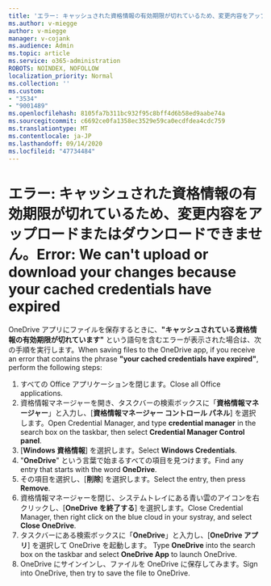 ```yaml
---
title: 'エラー: キャッシュされた資格情報の有効期限が切れているため、変更内容をアップロードまたはダウンロードできません。'
ms.author: v-miegge
author: v-miegge
manager: v-cojank
ms.audience: Admin
ms.topic: article
ms.service: o365-administration
ROBOTS: NOINDEX, NOFOLLOW
localization_priority: Normal
ms.collection: ''
ms.custom:
- "3534"
- "9001489"
ms.openlocfilehash: 8105fa7b311bc932f95c8bff4d6b58ed9aabe74a
ms.sourcegitcommit: c6692ce0fa1358ec3529e59ca0ecdfdea4cdc759
ms.translationtype: MT
ms.contentlocale: ja-JP
ms.lasthandoff: 09/14/2020
ms.locfileid: "47734484"
---
```

# <a name="error-we-cant-upload-or-download-your-changes-because-your-cached-credentials-have-expired"></a><span data-ttu-id="a6724-102">エラー: キャッシュされた資格情報の有効期限が切れているため、変更内容をアップロードまたはダウンロードできません。</span><span class="sxs-lookup"><span data-stu-id="a6724-102">Error: We can't upload or download your changes because your cached credentials have expired</span></span>

<span data-ttu-id="a6724-103">OneDrive アプリにファイルを保存するときに、**"キャッシュされている資格情報の有効期限が切れています"** という語句を含むエラーが表示された場合は、次の手順を実行します。</span><span class="sxs-lookup"><span data-stu-id="a6724-103">When saving files to the OneDrive app, if you receive an error that contains the phrase **"your cached credentials have expired"**, perform the following steps:</span></span>

1. <span data-ttu-id="a6724-104">すべての Office アプリケーションを閉じます。</span><span class="sxs-lookup"><span data-stu-id="a6724-104">Close all Office applications.</span></span>
1. <span data-ttu-id="a6724-105">資格情報マネージャーを開き、タスクバーの検索ボックスに「**資格情報マネージャー**」と入力し、[**資格情報マネージャー コントロール パネル**] を選択します。</span><span class="sxs-lookup"><span data-stu-id="a6724-105">Open Credential Manager, and type **credential manager** in the search box on the taskbar, then select **Credential Manager Control panel**.</span></span>
1. <span data-ttu-id="a6724-106">[**Windows 資格情報**] を選択します。</span><span class="sxs-lookup"><span data-stu-id="a6724-106">Select **Windows Credentials**.</span></span>
1. <span data-ttu-id="a6724-107">"**OneDrive**" という言葉で始まるすべての項目を見つけます。</span><span class="sxs-lookup"><span data-stu-id="a6724-107">Find any entry that starts with the word **OneDrive**.</span></span>
1. <span data-ttu-id="a6724-108">その項目を選択し、[**削除**] を選択します。</span><span class="sxs-lookup"><span data-stu-id="a6724-108">Select the entry, then press **Remove**.</span></span>
1. <span data-ttu-id="a6724-109">資格情報マネージャーを閉じ、システムトレイにある青い雲のアイコンを右クリックし、[**OneDrive を終了する**] を選択します。</span><span class="sxs-lookup"><span data-stu-id="a6724-109">Close Credential Manager, then right click on the blue cloud in your systray, and select **Close OneDrive**.</span></span>
1. <span data-ttu-id="a6724-110">タスクバーにある検索ボックスに「**OneDrive**」と入力し、[**OneDrive アプリ**] を選択して OneDrive を起動します。 </span><span class="sxs-lookup"><span data-stu-id="a6724-110">Type **OneDrive** into the search box on the taskbar and select **OneDrive App** to launch OneDrive.</span></span>
1. <span data-ttu-id="a6724-111">OneDrive にサインインし、ファイルを OneDrive に保存してみます。</span><span class="sxs-lookup"><span data-stu-id="a6724-111">Sign into OneDrive, then try to save the file to OneDrive.</span></span>
